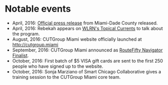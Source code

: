 # Notable events

- April, 2016: [Official press release](http://www.miamidade.gov/releases/2016-04-18-knight-cities-challenge.asp) from Miami-Dade County released.
- April, 2016: Rebekah appears on [WLRN's Topical Currents](http://wlrn.org/post/miami-area-knight-cities-challenge-grant-winners) to talk about the program.
- August, 2016: CUTGroup Miami website officially launched at http://cutgroup.miami
- September, 2016: CUTGroup Miami announced as [RouteFifty Navigator Finalist](http://www.routefifty.com/2016/09/navigator-award-code-for-miami/131544/?oref=RouteFiftyFB). 
- October, 2016: First batch of $5 VISA gift cards are sent to the first 250 people who have signed up to the website. 
- October, 2016: Sonja Marziano of Smart Chicago Collaborative gives a training session to the CUTGroup Miami core team.
